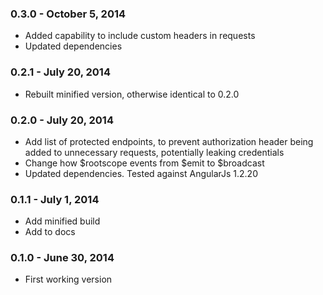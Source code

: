 
### 0.3.0 - October 5, 2014

- Added capability to include custom headers in requests
- Updated dependencies

### 0.2.1 - July 20, 2014

- Rebuilt minified version, otherwise identical to 0.2.0

### 0.2.0 - July 20, 2014

- Add list of protected endpoints, to prevent authorization header
being added to unnecessary requests, potentially leaking
credentials
- Change how $rootscope events from $emit to $broadcast
- Updated dependencies.  Tested against AngularJs 1.2.20

### 0.1.1 - July 1, 2014

- Add minified build
- Add to docs

### 0.1.0 - June 30, 2014

- First working version
